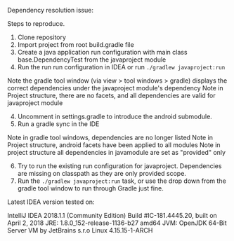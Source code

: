 Dependency resolution issue:

Steps to reproduce.

1. Clone repository
2. Import project from root build.gradle file
3. Create a java application run configuration with main class base.DependencyTest from the javaproject module
3. Run the run run configuration in IDEA or run `./gradlew javaproject:run`

Note the gradle tool window (via view > tool windows > gradle) displays the correct dependencies under the javaproject module's dependency
Note in Project structure, there are no facets, and all dependencies are valid for javaproject module


4. Uncomment in settings.gradle to introduce the android submodule.
5. Run a gradle sync in the IDE

Note in gradle tool windows, dependencies are no longer listed
Note in Project structure, android facets have been applied to all modules
Note in project structure all dependencies in javamodule are set as "provided" only

6. Try to run the existing run configuration for javaproject. Dependencies are missing on classpath as they are only provided scope.
7. Run the `./gradlew javaproject:run` task, or use the drop down from the gradle tool window to run through Gradle just fine.



Latest IDEA version tested on:

IntelliJ IDEA 2018.1.1 (Community Edition)
Build #IC-181.4445.20, built on April 2, 2018
JRE: 1.8.0_152-release-1136-b27 amd64
JVM: OpenJDK 64-Bit Server VM by JetBrains s.r.o
Linux 4.15.15-1-ARCH